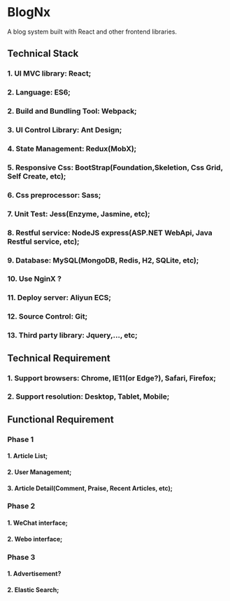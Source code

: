 # BlogNx
A blog system built with React and other frontend libraries.

## Technical Stack

### 1. UI MVC library: React;
### 2. Language: ES6;
### 2. Build and Bundling Tool: Webpack;
### 3. UI Control Library: Ant Design;
### 4. State Management: Redux(MobX);
### 5. Responsive Css: BootStrap(Foundation,Skeletion, Css Grid, Self Create, etc);
### 6. Css preprocessor: Sass;
### 7. Unit Test: Jess(Enzyme, Jasmine, etc);
### 8. Restful service: NodeJS express(ASP.NET WebApi, Java Restful service, etc);
### 9. Database: MySQL(MongoDB, Redis, H2, SQLite, etc);
### 10. Use NginX ?
### 11. Deploy server: Aliyun ECS;
### 12. Source Control: Git;
### 13. Third party library: Jquery,..., etc;

## Technical Requirement

### 1. Support browsers: Chrome, IE11(or Edge?), Safari, Firefox;
### 2. Support resolution: Desktop, Tablet, Mobile; 

## Functional Requirement

### Phase 1
   #### 1. Article List;
   #### 2. User Management;
   #### 3. Article Detail(Comment, Praise, Recent Articles, etc);

### Phase 2
   #### 1. WeChat interface;
   #### 2. Webo interface;

### Phase 3
   #### 1. Advertisement?
   #### 2. Elastic Search;
